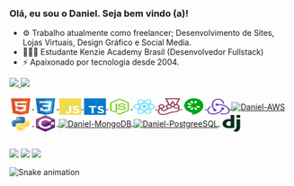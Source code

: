 ### Olá, eu sou o Daniel. Seja bem vindo (a)!

- ⚙️ Trabalho atualmente como freelancer; Desenvolvimento de Sites, Lojas Virtuais, Design Gráfico e Social Media.
- 👨🏻‍💻 Estudante Kenzie Academy Brasil (Desenvolvedor Fullstack)
- ⚡ Apaixonado por tecnologia desde 2004.

<div>
<a href="https://github.com/imthedaniel">
<img height="170em" src="https://github-readme-stats.vercel.app/api?username=imthedaniel&show_icons=true&theme=tokyonight&custom_title=My%20Github%20Stats"/>
<img height="170em" src="https://github-readme-stats.vercel.app/api/top-langs/?username=imthedaniel&layout=compact&theme=tokyonight"/>
</div>
  
<div style="display: inline_block"><br>
    <img align="center" alt="Daniel-HTML" title="HTML" height="30" width="40" src="https://raw.githubusercontent.com/devicons/devicon/master/icons/html5/html5-original.svg">
    <img align="center" alt="Daniel-CSS" title="CSS" height="30" width="40" src="https://raw.githubusercontent.com/devicons/devicon/master/icons/css3/css3-original.svg">
    <img align="center" alt="Daniel-Js" title="JavaScript" height="30" width="40" src="https://raw.githubusercontent.com/devicons/devicon/master/icons/javascript/javascript-plain.svg">
    <img align="center" alt="Daniel-Ts" title="TypeScript" height="30" width="40" src="https://raw.githubusercontent.com/devicons/devicon/master/icons/typescript/typescript-plain.svg">
    <img align="center" alt="Daniel-NodeJS" title="NodeJS" height="30" width="40" src="https://raw.githubusercontent.com/devicons/devicon/master/icons/nodejs/nodejs-original.svg">
    <img align="center" alt="Daniel-React" title="React" height="30" width="40" src="https://raw.githubusercontent.com/devicons/devicon/master/icons/react/react-original.svg">
    <img align="center" alt="Daniel-Jest" title="Jest" height="30" width="40" src="https://raw.githubusercontent.com/devicons/devicon/master/icons/jest/jest-plain.svg">
    <img align="center" alt="Daniel-Cucumber" title="Cucumber" height="30" width="40" src="https://raw.githubusercontent.com/devicons/devicon/master/icons/cucumber/cucumber-plain.svg">
    <img align="center" alt="Daniel-Redux" title="Redux" height="30" width="40" src="https://raw.githubusercontent.com/devicons/devicon/master/icons/redux/redux-original.svg">
    <img align="center" alt="Daniel-AWS" title="AWS" height="30" width="40" src="https://cdn.jsdelivr.net/gh/devicons/devicon/icons/amazonwebservices/amazonwebservices-original.svg">
    <img align="center" alt="Daniel-Python" title="Python" height="30" width="40" src="https://raw.githubusercontent.com/devicons/devicon/master/icons/python/python-original.svg">
    <img align="center" alt="Daniel-Csharp" title="Csharp" height="30" width="40" src="https://raw.githubusercontent.com/devicons/devicon/master/icons/csharp/csharp-original.svg">
    <img align="center" alt="Daniel-MongoDB" title="MongoDB" height="30" width="40" src="https://cdn.jsdelivr.net/gh/devicons/devicon/icons/mongodb/mongodb-original.svg">
    <img align="center" alt="Daniel-PostgreeSQL" title="PostgreeSQL" height="30" width="40" src="https://cdn.jsdelivr.net/gh/devicons/devicon/icons/postgresql/postgresql-original.svg">
    <img align="center" alt="Daniel-Django" title="Django" height="30" width="40" src="https://raw.githubusercontent.com/devicons/devicon/master/icons/django/django-plain.svg">
  
 
  
  

</div>
  
  ##
 
<div>
    <a href="https://www.linkedin.com/in/imthedaniel" target="_blank"><img src="https://img.shields.io/badge/-LinkedIn-%230077B5?style=for-the-badge&logo=linkedin&logoColor=white" target="_blank"></a>
    <a href = "mailto:sidekoolz@gmail.com"><img src="https://img.shields.io/badge/-Gmail-%23333?style=for-the-badge&logo=gmail&logoColor=white" target="_blank"></a>
 <a href="https://discord.gg/EhUHpkG3QZ" target="_blank"><img src="https://img.shields.io/badge/Discord-7289DA?style=for-the-badge&logo=discord&logoColor=white" target="_blank"></a> 


 
 ![Snake animation](https://github.com/imthedaniel/imthedaniel/blob/output/github-contribution-grid-snake.svg)
 
</div>


